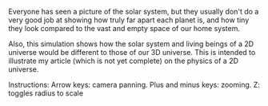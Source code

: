 Everyone has seen a picture of the solar system, but they usually don't do a very good job at showing how truly far apart each planet is, and how tiny they look compared to the vast and empty space of our home system.

Also, this simulation shows how the solar system and living beings of a 2D universe would be different to those of our 3D universe. This is intended to illustrate my article (which is not yet complete) on the physics of a 2D universe.

Instructions:
Arrow keys: camera panning.
Plus and minus keys: zooming.
Z: toggles radius to scale
